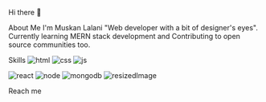 Hi there 👋

About Me
I'm Muskan Lalani "Web developer with a bit of designer's eyes".
Currently learning MERN stack development and 
Contributing to open source communities too.

Skills
![html](https://user-images.githubusercontent.com/89037292/177778485-08ed5715-ea4c-4e12-be34-82a9b3f68615.png)
![css](https://user-images.githubusercontent.com/89037292/177779012-305cbae9-d457-43cb-a3f6-0ac13dfaffbf.png)
![js](https://user-images.githubusercontent.com/89037292/177779056-d5c626f8-0867-4dec-8451-70c699b7689e.png)


![react](https://user-images.githubusercontent.com/89037292/177779104-db868c6d-254e-48b6-9e18-1731778443b3.png)
![node](https://user-images.githubusercontent.com/89037292/177779173-320218a0-61c5-4cfa-8b3e-16c34761b624.png)
![mongodb](https://user-images.githubusercontent.com/89037292/177779218-c393b233-31d7-4d4d-94c8-250d4df1f65d.png)
![resizedImage ](https://user-images.githubusercontent.com/89037292/177783355-8087c9ee-822c-4540-b974-21382acb53cb.png)




Reach me
